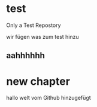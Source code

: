 # test
Only a Test Repostory


wir fügen was zum test hinzu
## aahhhhhh

# new chapter 
hallo welt vom Github hinzugefügt 
